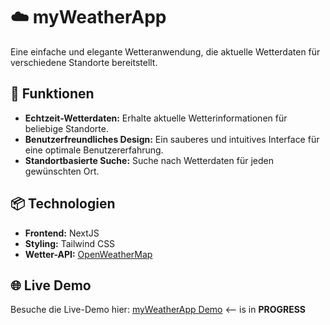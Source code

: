 # ☁️ myWeatherApp

Eine einfache und elegante Wetteranwendung, die aktuelle Wetterdaten für verschiedene Standorte bereitstellt. 

## 🚀 Funktionen

- **Echtzeit-Wetterdaten:** Erhalte aktuelle Wetterinformationen für beliebige Standorte.
- **Benutzerfreundliches Design:** Ein sauberes und intuitives Interface für eine optimale Benutzererfahrung.
- **Standortbasierte Suche:** Suche nach Wetterdaten für jeden gewünschten Ort.

## 📦 Technologien

- **Frontend:** NextJS
- **Styling:** Tailwind CSS
- **Wetter-API:** [OpenWeatherMap](https://openweathermap.org/)

## 🌐 Live Demo

Besuche die Live-Demo hier: [myWeatherApp Demo](https://dein-live-demo-link.com) <-- is in **PROGRESS**
